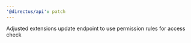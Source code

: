 ```yaml
---
'@directus/api': patch
---
```


Adjusted extensions update endpoint to use permission rules for access check

